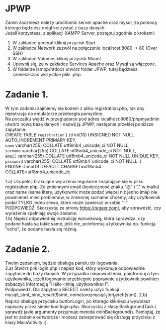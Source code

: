 # JPWP
Zanim zaczniesz należy urochomić server apache oraz mysql, za pomocą którego będziesz mógł korzystać z bazy danych.  
Jeżeli korzystasz, z aplikacji XAMPP Server, postępuj zgodnie z krokami:  
1. W zakładce general kliknij przycisk Start. 
2. W zakładce Network zezwól na połączenie localhost:8080 -> 80 (Over SSH)
3. W zakładce Volumes kliknij przycisk Mount
4. Upewnij się, że w zakładce Services Apache oraz Mysql są włączone.
4. W folderze lampp/htdocs utwórz folder JPWP, tutaj będziesz zamieszczać wszystkie pliki .php. 
  
# Zadanie 1.
W tym zadaniu zajmiemy się kodem z pliku registration.php, tak aby rejestracja na emulatorze przebiegła pomyślnie.  
Na początku wejdź w przeglądarce pod adres localhost:8080/phpmyadmin utwórz nową bazę danych i nazwij ją JPWP, następnie przeklej poniższe zapytanie:    
CREATE TABLE `registration` (
      `id` int(10) UNSIGNED NOT NULL AUTO_INCREMENT PRIMARY KEY,  
      `name` varchar(255) COLLATE utf8mb4_unicode_ci NOT NULL,  
      `surname` varchar(255) COLLATE utf8mb4_unicode_ci NOT NULL,  
      `email` varchar(255) COLLATE utf8mb4_unicode_ci NOT NULL UNIQUE KEY,  
      `password` varchar(255) COLLATE utf8mb4_unicode_ci NOT NULL. 
    ) ENGINE=InnoDB DEFAULT CHARSET=utf8mb4 COLLATE=utf8mb4_unicode_ci;  
    
  1.a) Uzupełnij brakujące wyrażenia regularne znajdujące się w pliku registration.php. Ze zmiennymi email (konieczność znaku "@" i "." w mailu) oraz name (same litery, użytkownik może podać więcej niż jedno imię) nie powinieneś mieć problemów, w zmiennej surname chcemy, aby użytkownik podał TYLKO jedno słowo, które może zawierać w sobie "-".  
  PODPOWIEDŹ: Skorzystaj ze strony https://regexr.com/, aby sprawdzić, czy wyrażenia spełniają swoje zadanie.  
  1.b) Napisz odpowiednią instrukcję warunkową, która sprawdza, czy podane hasła są takie same, jeśli nie, poinformuj użytkownika np. funkcją "echo", że podane hasła się różnią.  
  
# Zadanie 2.
Twoim zadaniem, będzie obsługa panelu do logowania.  
  2.a) Stwórz plik login.php i napisz kod, który wykonuje odpowiednie zapytanie do bazy danych. W przypadku niepowodzenia, poinformuj o tym użytkownika, jeżeli logowanie przebiegnie poprawnie użytkownik powinien zobaczyć informację "Hello <imię_użytkownika>!".  
  Podpowiedź: Dla zapytania SELECT należy użyć funkcji mysqli_stmt_bind_result($stmt, $name) oraz mysqli_stmt_fetch($stmt).
  2.b) Napisz obsługę przycisku buttonLogin, po którego kliknięciu wywołasz napisany przez siebie kod login.php. Skorzystaj z klasy BackgroundTask i sprawdź jakie argumenty przyjmuje metoda doInBackground(). Pamiętaj, że jest to zadanie odtwórcze i możesz zainspirować się obsługą przycisku z klasy MainActivity :).
